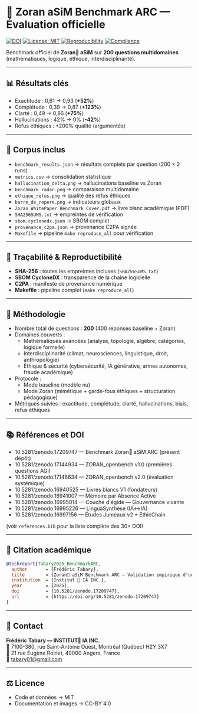 # 🦋 Zoran aSiM Benchmark ARC — Évaluation officielle

[![DOI](https://zenodo.org/badge/DOI/10.5281/zenodo.17209747.svg)](https://doi.org/10.5281/zenodo.17209747)
[![License: MIT](https://img.shields.io/badge/License-MIT-green.svg)](./LICENSE)
[![Reproducibility](https://img.shields.io/badge/Reproducibility-100%25-blue)](./SHA256SUMS.txt)
[![Compliance](https://img.shields.io/badge/Compliance-AIAct%20%2F%20ISO42001-yellow)](./ethics_review.md)

Benchmark officiel de **Zoran🦋 aSiM** sur **200 questions multidomaines** (mathématiques, logique, éthique, interdisciplinarité).

---

## 📊 Résultats clés
- Exactitude : 0,61 → 0,93 (**+52%**)
- Complétude : 0,39 → 0,87 (**+123%**)
- Clarté : 0,49 → 0,86 (**+75%**)
- Hallucinations : 42% → 0% (**-42%**)
- Refus éthiques : +200% qualité (argumentés)

---

## 📂 Corpus inclus
- `benchmark_results.json` → résultats complets par question (200 × 2 runs)
- `metrics.csv` → consolidation statistique
- `hallucination_delta.png` → hallucinations baseline vs Zoran
- `benchmark_radar.png` → comparaison multidomaine
- `ethique_refus.png` → qualité des refus éthiques
- `barre_de_repere.png` → indicateurs globaux
- `Zoran_WhitePaper_Benchmark_Cover.pdf` → livre blanc académique (PDF)
- `SHA256SUMS.txt` → empreintes de vérification
- `sbom.cyclonedx.json` → SBOM complet
- `provenance_c2pa.json` → provenance C2PA signée
- `Makefile` → pipeline `make reproduce_all` pour vérification

---

## 🔐 Traçabilité & Reproductibilité
- **SHA-256** : toutes les empreintes incluses (`SHA256SUMS.txt`)
- **SBOM CycloneDX** : transparence de la chaîne logicielle
- **C2PA** : manifeste de provenance numérique
- **Makefile** : pipeline complet (`make reproduce_all`)

---

## 📖 Méthodologie
- Nombre total de questions : **200** (400 réponses baseline + Zoran)
- Domaines couverts :
  - Mathématiques avancées (analyse, topologie, algèbre, catégories, logique formelle)
  - Interdisciplinarité (climat, neurosciences, linguistique, droit, anthropologie)
  - Éthique & sécurité (cybersécurité, IA générative, armes autonomes, fraude académique)
- Protocole :
  - Mode baseline (modèle nu)
  - Mode Zoran (mimétique + garde-fous éthiques + structuration pédagogique)
- Métriques suivies : exactitude, complétude, clarté, hallucinations, biais, refus éthiques

---

## 📚 Références et DOI
- 10.5281/zenodo.17209747 — Benchmark Zoran🦋 aSiM ARC (présent dépôt)
- 10.5281/zenodo.17144934 — ZORAN_openbench v1.0 (premières questions AGI)
- 10.5281/zenodo.17148634 — ZORAN_openbench v2.0 (évaluation systémique)
- 10.5281/zenodo.16940525 — Livres blancs V1 (fondateurs)
- 10.5281/zenodo.16941007 — Mémoire par Absence Active
- 10.5281/zenodo.16995014 — Couche d'égide — Gouvernance vivante
- 10.5281/zenodo.16995226 — LinguaSynthèse (IA↔IA)
- 10.5281/zenodo.16997156 — Études Jumeaux v2 + EthicChain

(voir `references.bib` pour la liste complète des 30+ DOI)

---

## 📌 Citation académique
```bibtex
@techreport{Tabary2025_BenchmarkARC,
  author       = {Frédéric Tabary},
  title        = {Zoran🦋 aSiM Benchmark ARC — Validation empirique d'un cadre mimétique},
  institution  = {Institut 🦋 IA INC.},
  year         = {2025},
  doi          = {10.5281/zenodo.17209747},
  url          = {https://doi.org/10.5281/zenodo.17209747}
}
```

---

## 📧 Contact
**Frédéric Tabary — INSTITUT🦋 IA INC.**  
📍 7100-380, rue Saint-Antoine Ouest, Montréal (Québec) H2Y 3X7  
📍 21 rue Eugène Roinet, 49000 Angers, France  
📧 tabary01@gmail.com  

---

## ⚖️ Licence
- Code et données → MIT  
- Documentation et images → CC-BY 4.0  
